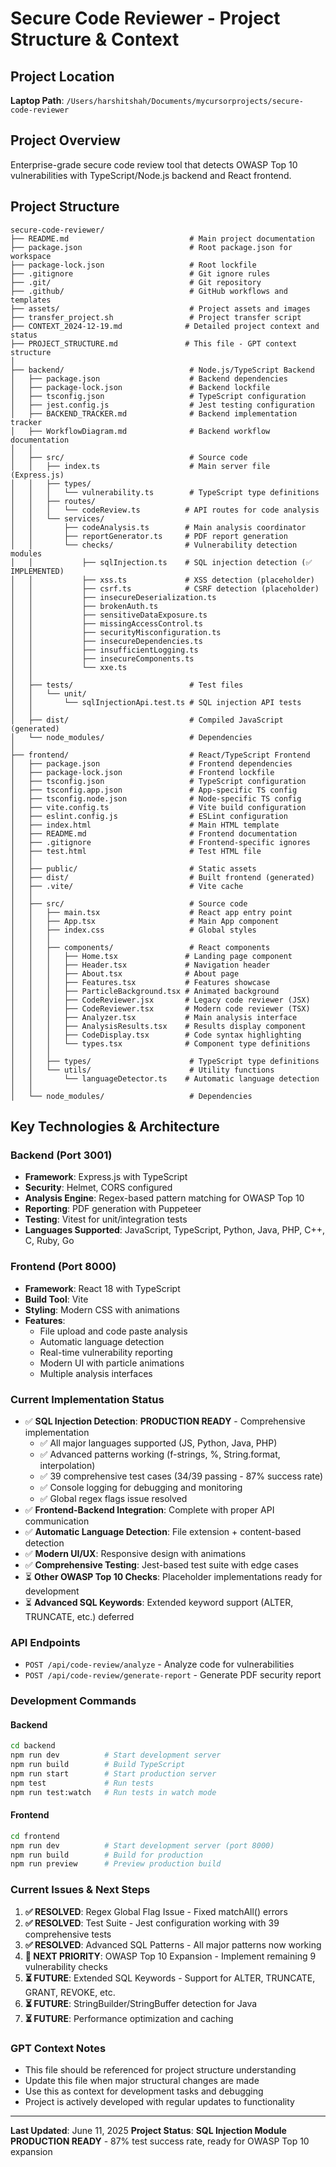 # **Secure Code Reviewer - Project Structure & Context**

## **Project Location**
**Laptop Path**: `/Users/harshitshah/Documents/mycursorprojects/secure-code-reviewer`

## **Project Overview**
Enterprise-grade secure code review tool that detects OWASP Top 10 vulnerabilities with TypeScript/Node.js backend and React frontend.

## **Project Structure**

```
secure-code-reviewer/
├── README.md                           # Main project documentation
├── package.json                        # Root package.json for workspace
├── package-lock.json                   # Root lockfile
├── .gitignore                          # Git ignore rules
├── .git/                               # Git repository
├── .github/                            # GitHub workflows and templates
├── assets/                             # Project assets and images
├── transfer_project.sh                 # Project transfer script
├── CONTEXT_2024-12-19.md              # Detailed project context and status
├── PROJECT_STRUCTURE.md               # This file - GPT context structure
│
├── backend/                            # Node.js/TypeScript Backend
│   ├── package.json                    # Backend dependencies
│   ├── package-lock.json               # Backend lockfile
│   ├── tsconfig.json                   # TypeScript configuration
│   ├── jest.config.js                  # Jest testing configuration
│   ├── BACKEND_TRACKER.md              # Backend implementation tracker
│   ├── WorkflowDiagram.md              # Backend workflow documentation
│   │
│   ├── src/                            # Source code
│   │   ├── index.ts                    # Main server file (Express.js)
│   │   ├── types/
│   │   │   └── vulnerability.ts        # TypeScript type definitions
│   │   ├── routes/
│   │   │   └── codeReview.ts          # API routes for code analysis
│   │   └── services/
│   │       ├── codeAnalysis.ts        # Main analysis coordinator
│   │       ├── reportGenerator.ts     # PDF report generation
│   │       └── checks/                # Vulnerability detection modules
│   │           ├── sqlInjection.ts    # SQL injection detection (✅ IMPLEMENTED)
│   │           ├── xss.ts             # XSS detection (placeholder)
│   │           ├── csrf.ts            # CSRF detection (placeholder)
│   │           ├── insecureDeserialization.ts
│   │           ├── brokenAuth.ts
│   │           ├── sensitiveDataExposure.ts
│   │           ├── missingAccessControl.ts
│   │           ├── securityMisconfiguration.ts
│   │           ├── insecureDependencies.ts
│   │           ├── insufficientLogging.ts
│   │           ├── insecureComponents.ts
│   │           └── xxe.ts
│   │
│   ├── tests/                          # Test files
│   │   └── unit/
│   │       └── sqlInjectionApi.test.ts # SQL injection API tests
│   │
│   ├── dist/                           # Compiled JavaScript (generated)
│   └── node_modules/                   # Dependencies
│
├── frontend/                           # React/TypeScript Frontend
│   ├── package.json                    # Frontend dependencies
│   ├── package-lock.json               # Frontend lockfile
│   ├── tsconfig.json                   # TypeScript configuration
│   ├── tsconfig.app.json               # App-specific TS config
│   ├── tsconfig.node.json              # Node-specific TS config
│   ├── vite.config.ts                  # Vite build configuration
│   ├── eslint.config.js                # ESLint configuration
│   ├── index.html                      # Main HTML template
│   ├── README.md                       # Frontend documentation
│   ├── .gitignore                      # Frontend-specific ignores
│   ├── test.html                       # Test HTML file
│   │
│   ├── public/                         # Static assets
│   ├── dist/                           # Built frontend (generated)
│   ├── .vite/                          # Vite cache
│   │
│   ├── src/                            # Source code
│   │   ├── main.tsx                    # React app entry point
│   │   ├── App.tsx                     # Main App component
│   │   ├── index.css                   # Global styles
│   │   │
│   │   ├── components/                 # React components
│   │   │   ├── Home.tsx               # Landing page component
│   │   │   ├── Header.tsx             # Navigation header
│   │   │   ├── About.tsx              # About page
│   │   │   ├── Features.tsx           # Features showcase
│   │   │   ├── ParticleBackground.tsx # Animated background
│   │   │   ├── CodeReviewer.jsx       # Legacy code reviewer (JSX)
│   │   │   ├── CodeReviewer.tsx       # Modern code reviewer (TSX)
│   │   │   ├── Analyzer.tsx           # Main analysis interface
│   │   │   ├── AnalysisResults.tsx    # Results display component
│   │   │   ├── CodeDisplay.tsx        # Code syntax highlighting
│   │   │   └── types.tsx              # Component type definitions
│   │   │
│   │   ├── types/                      # TypeScript type definitions
│   │   └── utils/                      # Utility functions
│   │       └── languageDetector.ts    # Automatic language detection
│   │
│   └── node_modules/                   # Dependencies
```

## **Key Technologies & Architecture**

### **Backend (Port 3001)**
- **Framework**: Express.js with TypeScript
- **Security**: Helmet, CORS configured
- **Analysis Engine**: Regex-based pattern matching for OWASP Top 10
- **Reporting**: PDF generation with Puppeteer
- **Testing**: Vitest for unit/integration tests
- **Languages Supported**: JavaScript, TypeScript, Python, Java, PHP, C++, C, Ruby, Go

### **Frontend (Port 8000)**
- **Framework**: React 18 with TypeScript
- **Build Tool**: Vite
- **Styling**: Modern CSS with animations
- **Features**: 
  - File upload and code paste analysis
  - Automatic language detection
  - Real-time vulnerability reporting
  - Modern UI with particle animations
  - Multiple analysis interfaces

### **Current Implementation Status**
- ✅ **SQL Injection Detection**: **PRODUCTION READY** - Comprehensive implementation
  - ✅ All major languages supported (JS, Python, Java, PHP)
  - ✅ Advanced patterns working (f-strings, %, String.format, interpolation)
  - ✅ 39 comprehensive test cases (34/39 passing - 87% success rate)
  - ✅ Console logging for debugging and monitoring
  - ✅ Global regex flags issue resolved
- ✅ **Frontend-Backend Integration**: Complete with proper API communication
- ✅ **Automatic Language Detection**: File extension + content-based detection
- ✅ **Modern UI/UX**: Responsive design with animations
- ✅ **Comprehensive Testing**: Jest-based test suite with edge cases
- ⏳ **Other OWASP Top 10 Checks**: Placeholder implementations ready for development
- ⏳ **Advanced SQL Keywords**: Extended keyword support (ALTER, TRUNCATE, etc.) deferred

### **API Endpoints**
- `POST /api/code-review/analyze` - Analyze code for vulnerabilities
- `POST /api/code-review/generate-report` - Generate PDF security report

### **Development Commands**

#### **Backend**
```bash
cd backend
npm run dev          # Start development server
npm run build        # Build TypeScript
npm run start        # Start production server
npm test             # Run tests
npm run test:watch   # Run tests in watch mode
```

#### **Frontend**
```bash
cd frontend
npm run dev          # Start development server (port 8000)
npm run build        # Build for production
npm run preview      # Preview production build
```

### **Current Issues & Next Steps**
1. **✅ RESOLVED**: Regex Global Flag Issue - Fixed matchAll() errors
2. **✅ RESOLVED**: Test Suite - Jest configuration working with 39 comprehensive tests
3. **✅ RESOLVED**: Advanced SQL Patterns - All major patterns now working
4. **🎯 NEXT PRIORITY**: OWASP Top 10 Expansion - Implement remaining 9 vulnerability checks
5. **⏳ FUTURE**: Extended SQL Keywords - Support for ALTER, TRUNCATE, GRANT, REVOKE, etc.
6. **⏳ FUTURE**: StringBuilder/StringBuffer detection for Java
7. **⏳ FUTURE**: Performance optimization and caching

### **GPT Context Notes**
- This file should be referenced for project structure understanding
- Update this file when major structural changes are made
- Use this as context for development tasks and debugging
- Project is actively developed with regular updates to functionality

---
**Last Updated**: June 11, 2025
**Project Status**: **SQL Injection Module PRODUCTION READY** - 87% test success rate, ready for OWASP Top 10 expansion 
